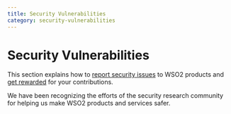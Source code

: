 ```yaml
---
title: Security Vulnerabilities
category: security-vulnerabilities
---
```


# Security Vulnerabilities

This section explains how to [report security issues](report-security-issues.md) to WSO2 products and 
[get rewarded](reward-and-acknowledgement-program/index.md) for your contributions. 

We have been recognizing the efforts of the security research community for helping us make WSO2 products and 
services safer.
